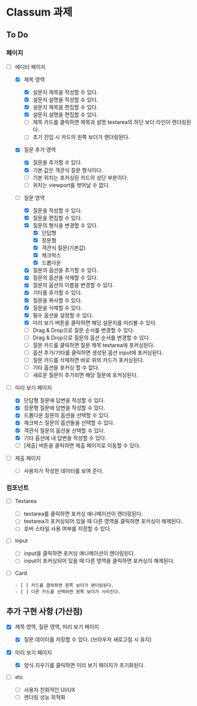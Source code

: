# Classum 과제

## To Do

### 페이지

- [ ] 에디터 페이지

  - [x] 제목 영역

    - [x] 설문지 제목을 작성할 수 있다.
    - [x] 설문지 설명을 작성할 수 있다.
    - [x] 설문지 제목을 편집할 수 있다.
    - [x] 설문지 설명을 편집할 수 있다.
    - [ ] 제목 카드를 클릭하면 제목과 설명 textarea의 하단 보더 라인이 렌더링된다.
    - [ ] 초기 진입 시 카드의 왼쪽 보더가 렌더링된다.

  - [x] 질문 추가 영역

    - [x] 질문을 추가할 수 있다.
    - [x] 기본 값은 객관식 질문 형식이다.
    - [ ] 기본 위치는 포커싱된 카드의 상단 부분이다.
    - [ ] 위치는 viewport를 벗어날 수 없다.

  - [ ] 질문 영역

    - [x] 질문을 작성할 수 있다.
    - [x] 질문을 편집할 수 있다.
    - [x] 질문의 형식을 변경할 수 있다.
      - [x] 단답형
      - [x] 장문형
      - [x] 객관식 질문(기본값)
      - [x] 체크박스
      - [x] 드롭다운
    - [x] 질문의 옵션을 추가할 수 있다.
    - [x] 질문의 옵션을 삭제할 수 있다.
    - [x] 질문의 옵션의 이름을 변경할 수 있다.
    - [x] 기타를 추가할 수 있다.
    - [x] 질문을 복사할 수 있다.
    - [x] 질문을 삭제할 수 있다.
    - [x] 필수 옵션을 설정할 수 있다.
    - [x] 미리 보기 버튼을 클릭하면 해당 설문지를 미리볼 수 있다.
    - [ ] Drag & Drop으로 질문 순서를 변경할 수 있다.
    - [ ] Drag & Drop으로 질문의 옵션 순서를 변경할 수 있다.
    - [ ] 질문 카드를 클릭하면 질문 제목 textarea에 포커싱된다.
    - [ ] 옵션 추가/기타를 클릭하면 생성된 옵션 input에 포커싱된다.
    - [ ] 질문 카드를 삭제하면 바로 위의 카드가 포커싱된다.
    - [ ] 기타 옵션을 포커싱 할 수 없다.
    - [ ] 새로운 질문이 추가되면 해당 질문에 포커싱된다.

- [ ] 미리 보기 페이지

  - [x] 단답형 질문에 답변을 작성할 수 있다.
  - [x] 장문형 질문에 답변을 작성할 수 있다.
  - [x] 드롭다운 질문의 옵션을 선택할 수 있다.
  - [x] 체크박스 질문의 옵션들을 선택할 수 있다.
  - [x] 객관식 질문의 옵션을 선택할 수 있다.
  - [x] 기타 옵션에 내 답변을 작성할 수 있다.
  - [ ] [제출] 버튼을 클릭하면 제출 페이지로 이동할 수 있다.

- [ ] 제출 페이지

  - [ ] 사용자가 작성한 데이터를 보여 준다.

### 컴포넌트

- [ ] Textarea

  - [ ] textarea를 클릭하면 포커싱 애니메이션이 렌더링된다.
  - [ ] textarea가 포커싱되어 있을 때 다른 영역을 클릭하면 포커싱이 해제된다.
  - [ ] 호버 스타일 사용 여부를 지정할 수 있다.

- [ ] Input

  - [ ] input을 클릭하면 포커싱 애니메이션이 렌더링된다.
  - [ ] input이 포커싱되어 있을 때 다른 영역을 클릭하면 포커싱이 해제된다.

- [ ] Card

      - [ ] 카드를 클릭하면 왼쪽 보더가 렌더링된다.
      - [ ] 다른 카드를 선택하면 왼쪽 보더가 사라진다.

## 추가 구현 사항 (가산점)

- [x] 제목 영역, 질문 영역, 미리 보기 페이지

  - [x] 질문 데이터를 저장할 수 있다. (브라우저 새로고침 시 유지)

- [x] 미리 보기 페이지

  - [x] 양식 지우기를 클릭하면 미리 보기 페이지가 초기화된다.

- [ ] etc
  - [ ] 사용자 친화적인 UI/UX
  - [ ] 렌더링 성능 최적화
